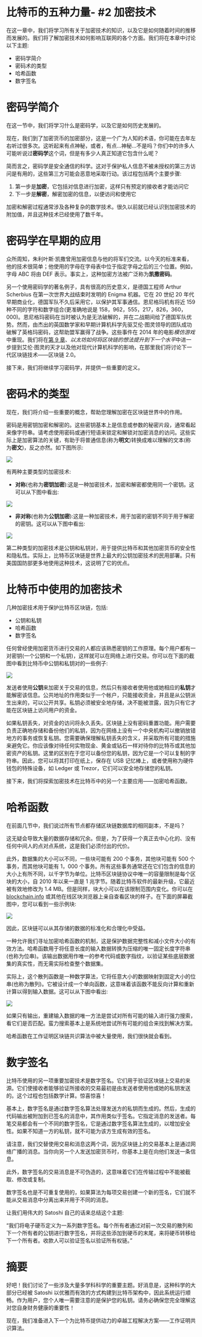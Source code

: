# 比特币的五种力量- #2 加密技术

在这一章中，我们将学习所有关于加密技术的知识，以及它是如何随着时间的推移而发展的。我们将了解加密技术如何影响互联网的各个方面。我们将在本章中讨论以下主题:

*   密码学简介
*   密码术的类型
*   哈希函数
*   数字签名

# 密码学简介

在这一节中，我们将学习什么是密码学，以及它是如何历史发展的。

现在，我们到了加密货币的加密部分，这是一个广为人知的术语，你可能在去年左右听过很多次。这听起来有点神秘，或者，有点…神秘…不是吗？你们中的许多人可能听说过**密码学**这个词，但是有多少人真正知道它包含什么呢？

简而言之，密码学是安全通信的科学。这对于保护私人信息不被未授权的第三方访问是有用的，这些第三方可能会恶意地采取行动。该过程包括两个主要步骤:

1.  第一步是**加密**，它包括对信息进行加密，这样只有预定的接收者才能访问它
2.  下一步是**解密**，解密加密的信息，以便访问和使用它

加密和解密过程通常涉及各种复杂的数学技术。很久以前就已经认识到加密技术的附加值，并且这种技术已经使用了数千年。

# 密码学在早期的应用

众所周知，朱利叶斯·凯撒曾用加密信息与他的将军们交流。以今天的标准来看，他的技术很简单；他使用的字母在字母表中位于指定字母之后的三个位置。例如，字母 ABC 将由 DEF 表示。事实上，这种加密方法被广泛称为**凯撒密码**。

另一个使用密码学的著名例子，具有很高的历史意义，是德国工程师 Arthur Scherbius 在第一次世界大战结束时发明的 Enigma 机器。它在 20 世纪 20 年代早期商业化，德国军队不久后采用它，以保护其军事通信。恩尼格玛机有将近 159 种不同的字符和数字组合(更准确地说是 158，962，555，217，826，360，000)。恩尼格玛密码在当时被认为是无法破解的，并在二战期间给了德国军队优势。然而，由杰出的英国数学家和早期计算机科学先驱艾伦·图灵领导的团队成功破解了英格玛密码，这帮助盟军赢得了战争。这些事件在 2014 年的电影*模仿游戏*中重现。我们将在[第 9 章](09.html)、*以太坊如何将区块链的想法提升到下一个水平*中进一步提到艾伦·图灵的天才以及他对现代计算机科学的影响，在那里我们将讨论下一代区块链技术——区块链 2.0。

接下来，我们将继续学习密码学，并提供一些重要的定义。

# 密码术的类型

现在，我们将介绍一些重要的概念，帮助您理解加密在区块链世界中的作用。

密码是用密钥加密和解密的。这些密钥基本上是信息或参数的秘密片段，通常看起来像字符串。请考虑使用密码或通行短语来锁定和解锁对加密消息的访问。这些实际上是加密算法的关键，有助于将普通信息(称为**明文**)转换成难以理解的文本(称为**密文**)，反之亦然。如下图所示:

![](img/71f2f543-9159-445b-b22a-865e99392b69.png)

有两种主要类型的加密技术:

*   **对称**(也称为**密钥加密**):这是一种加密技术，加密和解密都使用同一个密钥。这可以从下图中看出:

![](img/90bc8e57-91dc-4fd6-a0a9-381efbe6ee01.png)

*   **非对称**(也称为**公钥加密**):这是一种加密技术，用于加密的密钥不同于用于解密的密钥。这可以从下图中看出:

![](img/28f7d5c4-8871-4283-b98e-72818339b4a6.png)

第二种类型的加密技术是公钥和私钥对，用于提供比特币和其他加密货币的安全性和隐私性。实际上，比特币区块链是世界上最大的公钥加密技术的民用部署。只有美国国防部更多地使用这种技术，这说明了它的优点。

# 比特币中使用的加密技术

几种加密技术用于保护比特币区块链，包括:

*   公钥和私钥
*   哈希函数
*   数字签名

任何曾经使用加密货币进行交易的人都应该熟悉密钥的工作原理。每个用户都有一对密钥(一个公钥和一个私钥)，这样就可以在网络上进行交易。你可以在下面的截图中看到比特币中公钥和私钥对的一些例子:

![](img/436e9bc2-91e9-410c-8665-2e661fd064f7.png)

发送者使用**公钥**来加密关于交易的信息，然后只有接收者使用他或她相应的**私钥**才能解密该信息。公共地址的作用类似于一个帐户，只能接收资金，并且是从公钥派生出来的，可以公开共享。私钥必须被安全地存储，决不能被泄露，因为只有它才能在区块链上访问用户的资金。

如果私钥丢失，对资金的访问将永久丢失。区块链上没有密码重置功能。用户需要负责正确地存储和备份他们的私钥，因为在网络上没有一个中央机构可以撤销放错地方的事务或恢复私钥。您需要确保理解私钥丢失的含义，并采取所有可能的措施来避免它。你应该像对待任何实物现金、黄金或钻石一样对待你的比特币或其他加密资产的私钥。这里的区别在于您可以备份您的私钥，因为它是一个可以复制的字符串。因此，您可以将其打印在纸上，保存在 USB 记忆棒上，或者使用称为硬件钱包的特殊设备，如 Ledger 或 Trezor，它们可以安全地存储您的私钥。

接下来，我们将探索加密技术在比特币中的另一个主要应用——加密哈希函数。

# 哈希函数

在前面几节中，我们说过所有节点都存储区块链数据库的相同副本，不是吗？

这无疑会导致大量的数据存储和冗余。但是，为了获得一个真正去中心化的、没有任何中间人的点对点系统，这是我们必须付出的代价。

此外，数据集的大小可以不同，一些块可能有 200 个事务，其他块可能有 500 个事务，而其他块可能有 1，000 个事务。所有这些事务通常还在它们包含的信息的大小上有所不同，以千字节为单位。比特币区块链协议中唯一的容量限制是每个区块的大小，自 2010 年以来一直是 1 兆字节。随着比特币软件的最新升级，它最近被有效地修改为 1.4 MB。但是同样，块大小可以在该限制范围内变化。你可以在 [blockchain.info](http://blockchain.info) 或其他在线区块浏览器上亲自查看区块的样子。在下面的屏幕截图中，您可以看到一些示例块:

![](img/12515654-0476-4e8b-a665-0eeecccc15bd.png)

因此，区块链可以从其存储的数据的标准化和合理化中受益。

一种允许我们寻址加密哈希函数的机制，这是保护数据完整性和减小文件大小的有效方法。哈希函数用于将任意长度的输入数据转换为压缩的唯一固定长度字符串(也称为位串)。该输出数据用作唯一的参考代码或数字指纹，以验证某些底层数据集的真实性，而无需实际检查整个数据集。

实际上，这个散列函数是一种数学算法，它将任意大小的数据映射到固定大小的位串(也称为散列)。它被设计成一个单向函数，这意味着该函数不能反向计算和重新计算以得到输入数据。这可以从下图中看出:

![](img/21a8c6f0-9893-4a13-95f1-e32f690faa16.png)

如果只有输出，重建输入数据的唯一方法是尝试对所有可能的输入进行强力搜索，看它们是否匹配。蛮力搜索基本上是系统地尝试所有可能的组合来找到解决方案。

哈希函数在工作证明区块链共识算法中被大量使用，我们很快就会看到。

# 数字签名

比特币使用的另一项重要加密技术是数字签名。它们用于验证区块链上交易的来源。它们使接收者能够验证所接收的交易最初是由发送者使用他或她的私钥发送的。这个过程也包括数学计算。惊喜惊喜！

基本上，数字签名是通过数字签名算法处理发送方的私钥而生成的。然后，生成的代码输出被附加到已签名的消息中，其作用类似于签名。它指定消息的发送者。每笔交易都会有一个不同的数字签名，它是通过数字签名算法生成的，以增加安全性。如果不知道一方的私钥，就不可能为该方生成有效的签名。

请注意，我们交替使用交易和消息这两个词，因为区块链上的交易基本上是通过网络广播的消息。当你向另一个人发送加密货币时，你基本上是在向他们发送一条信息。

此外，数字签名的交易消息是不可伪造的，这意味着它们在传输过程中不能被截取、修改或复制。

数字签名也是不可重复使用的，如果算法为每项交易创建一个新的签名，它们就不能从交易消息中分离出来并用于不同的消息。

让我们用伟大的 Satoshi 自己的话来总结这个主题:

“我们将电子硬币定义为一系列数字签名。每个所有者通过对前一次交易的散列和下一个所有者的公钥进行数字签名，并将这些添加到硬币的末尾，来将硬币转移给下一个所有者。收款人可以验证签名以验证所有权链。”

# 摘要

好吧！我们讨论了一些涉及大量多学科科学的重要主题。好消息是，这种科学的大部分已经被 Satoshi 以优雅而有效的方式构建到比特币架构中，因此系统运行顺畅。作为用户，您个人唯一需要注意的是保护您的私钥。请务必确保您完全理解这对您自身财务健康的重要性！

现在，我们准备进入下一个为比特币提供动力的卓越工程解决方案——工作证明共识算法。